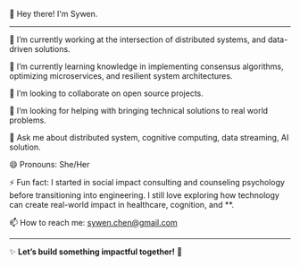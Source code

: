 
<!--
**Symorglass/Symorglass** is a ✨ _special_ ✨ repository because its `README.md` (this file) appears on your GitHub profile.

Here are some ideas to get you started:

- 🔭 I’m currently working on ...
- 🌱 I’m currently learning ...
- 👯 I’m looking to collaborate on ...
- 🤔 I’m looking for help with ...
- 💬 Ask me about ...
- 📫 How to reach me: ...
- 😄 Pronouns: ...
- ⚡ Fun fact: ...
-->

👋 Hey there! I'm Sywen.

---

🔭 I’m currently working at the intersection of distributed systems, and data-driven solutions.

🌱 I’m currently learning knowledge in implementing consensus algorithms, optimizing microservices, and resilient system architectures.

👯 I’m looking to collaborate on open source projects.

🤔 I’m looking for helping with bringing technical solutions to real world problems.

💬 Ask me about distributed system, cognitive computing, data streaming, AI solution.

😄 Pronouns: She/Her  

⚡ Fun fact: I started in social impact consulting and counseling psychology before transitioning into engineering. I still love exploring how technology can create real-world impact in healthcare, cognition, and **.  

📫 How to reach me: sywen.chen@gmail.com  

---

✨ **Let’s build something impactful together!** 🚀  

